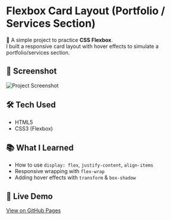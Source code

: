 # Flexbox Card Layout (Portfolio / Services Section)

🚀 A simple project to practice **CSS Flexbox**.  
I built a responsive card layout with hover effects to simulate a portfolio/services section.

## 📸 Screenshot
![Project Screenshot](./assets/screenshot.png)

## 🛠️ Tech Used
- HTML5
- CSS3 (Flexbox)

## 📚 What I Learned
- How to use `display: flex`, `justify-content`, `align-items`
- Responsive wrapping with `flex-wrap`
- Adding hover effects with `transform` & `box-shadow`

## 🔗 Live Demo
[View on GitHub Pages](https://YOURUSERNAME.github.io/flexbox-card-layout/)

